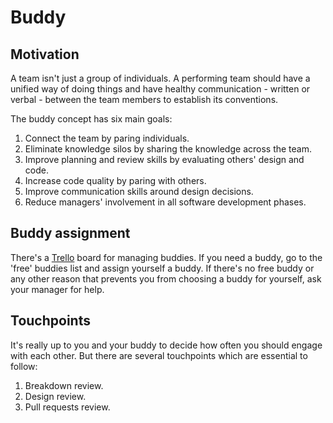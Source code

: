 
# Buddy

## Motivation
A team isn't just a group of individuals. A performing team should have a unified way of doing things and have healthy communication - written or verbal - between the team members to establish its conventions.

The buddy concept has six main goals:
1. Connect the team by paring individuals.
2. Eliminate knowledge silos by sharing the knowledge across the team.
3. Improve planning and review skills by evaluating others' design and code.
4. Increase code quality by paring with others.
5. Improve communication skills around design decisions.
6. Reduce managers' involvement in all software development phases.

## Buddy assignment
There's a [Trello](https://trello.com/b/9Z4PRP4R) board for managing buddies.
If you need a buddy, go to the 'free' buddies list and assign yourself a buddy. If there's no free buddy or any other reason that prevents you from choosing a buddy for yourself, ask your manager for help.

## Touchpoints
It's really up to you and your buddy to decide how often you should engage with each other. But there are several touchpoints which are essential to follow:
1. Breakdown review.
2. Design review.
3. Pull requests review.
